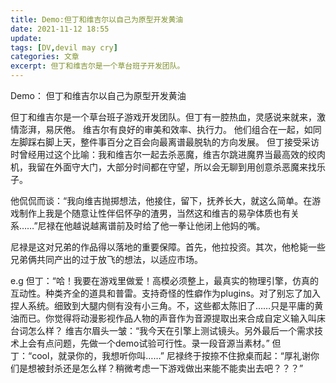 ```yaml
---
title: Demo:但丁和维吉尔以自己为原型开发黄油
date: 2021-11-12 18:55
update: 
tags: [DV,devil may cry]
categories: 文章
excerpt: 但丁和维吉尔是一个草台班子开发团队。
---
```


Demo：
但丁和维吉尔以自己为原型开发黄油

但丁和维吉尔是一个草台班子游戏开发团队。但丁有一腔热血，灵感说来就来，激情澎湃，易厌倦。
维吉尔有良好的审美和效率、执行力。
他们组合在一起，如同左脚踩右脚上天，整件事百分之百会向最离谱最脱轨的方向发展。
但丁接受采访时曾经用过这个比喻：我和维吉尔一起去杀恶魔，维吉尔跳进魔界当最高效的绞肉机，我留在外面守大门，大部分时间都在守望，所以会无聊到用创意杀恶魔来找乐子。

他侃侃而谈：“我向维吉抛掷想法，他接住，留下，抚养长大，就这么简单。在游戏制作上我是个随意让性伴侣怀孕的渣男，当然这和维吉的易孕体质也有关系……”尼禄在他越说越离谱前及时给了他一拳让他闭上他妈的嘴。

尼禄是这对兄弟的作品得以落地的重要保障。首先，他拉投资。其次，他枪毙一些兄弟俩共同产出的过于放飞的想法，以适应市场。

e.g
但丁：“哈！我要在游戏里做爱！高模必须整上，最真实的物理引擎，仿真的互动性。种类齐全的道具和普雷。支持奇怪的性癖作为plugins。对了别忘了加入捏人系统。细致到大腿内侧有没有小三角。不，这些都太陈旧了……只是平庸的黄油而已。你觉得将动漫影视作品人物的声音作为音源提取出来合成自定义输入叫床台词怎么样？
维吉尔眉头一皱：“我今天在引擎上测试镜头。另外最后一个需求技术上会有点问题，先做一个demo试验可行性。录一段音源当素材。”
但丁：“cool，就录你的，我想听你叫……”
尼禄终于按捺不住掀桌而起：“厚礼谢你们是想被封杀还是怎么样？稍微考虑一下游戏做出来能不能卖出去吧？？？”
 

 